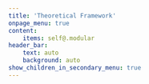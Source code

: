 ```yaml
---
title: 'Theoretical Framework'
onpage_menu: true
content:
    items: self@.modular
header_bar:
    text: auto
    background: auto
show_children_in_secondary_menu: true
---
```



